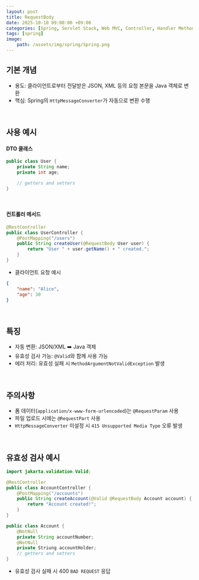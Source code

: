 ```yaml
---
layout: post
title: RequestBody
date: 2025-10-10 09:00:00 +09:00
categories: [Spring, Servlet Stack, Web MVC, Controller, Handler Method]
tags: [spring]
image:
    path: /assets/img/spring/Spring.png
---
```


## 기본 개념

- 용도: 클라이언트로부터 전달받은 JSON, XML 등의 요청 본문을 Java 객체로 변환
- 핵심: Spring의 `HttpMessageConverter`가 자동으로 변환 수행

<br>

## 사용 예시

#### DTO 클래스

```java
public class User {
    private String name;
    private int age;

    // getters and setters
}
```

<br>

#### 컨트롤러 메서드

```java
@RestController
public class UserController {
    @PostMapping("/users")
    public String createUser(@RequestBody User user) {
        return "User " + user.getName() + " created.";
    }
}
```

- 클라이언트 요청 예시

```json
{
    "name": "Alice",
    "age": 30
}
```

<br>

## 특징

- 자동 변환: JSON/XML ➡️ Java 객체
- 유효성 검사 가능: `@Valid`와 함께 사용 가능
- 에러 처리: 유효성 실패 시 `MethodArgumentNotValidException` 발생

<br>

## 주의사항

- 폼 데이터(`application/x-www-form-urlencoded`)는 `@RequestParam` 사용
- 파일 업로드 시에는 `@RequestPart` 사용
- `HttpMessageConverter` 미설정 시 `415 Unsupported Media Type` 오류 발생

<br>

## 유효성 검사 예시


```java
import jakarta.validation.Valid;

@RestController
public class AccountController {
    @PostMapping("/accounts")
    public String createAccount(@Valid @RequestBody Account account) {
        return "Account created!";
    }
}

public class Account {
    @NotNull
    private String accountNumber;
    @NotNull
    private Striung accountHolder;
    // getters and setters
}

```

- 유효성 검사 실패 시 400 `BAD REQUEST` 응답
